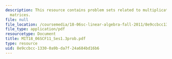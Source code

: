 ```yaml
---
description: This resource contains problem sets related to multiplication and inverse
  matrices.
file: null
file_location: /coursemedia/18-06sc-linear-algebra-fall-2011/8e9ccbcc13300a9bda7f24a684bd16b6_MIT18_06SCF11_Ses1.3prob.pdf
file_type: application/pdf
resourcetype: Document
title: MIT18_06SCF11_Ses1.3prob.pdf
type: resource
uid: 8e9ccbcc-1330-0a9b-da7f-24a684bd16b6
---
```


